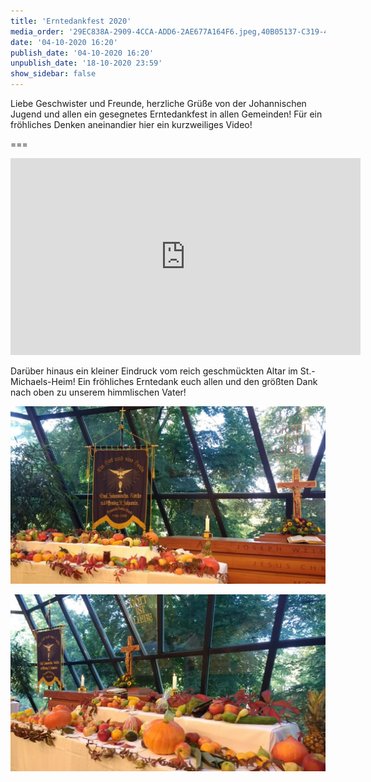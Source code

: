 ```yaml
---
title: 'Erntedankfest 2020'
media_order: '29EC838A-2909-4CCA-ADD6-2AE677A164F6.jpeg,40B05137-C319-410F-A831-655F842A425C.jpeg'
date: '04-10-2020 16:20'
publish_date: '04-10-2020 16:20'
unpublish_date: '18-10-2020 23:59'
show_sidebar: false
---
```


Liebe Geschwister und Freunde, herzliche Grüße von der Johannischen Jugend und allen ein gesegnetes Erntedankfest in allen Gemeinden! Für ein fröhliches Denken aneinandier hier ein kurzweiliges Video!

===

<p align="center"><iframe width="560" height="315" src="https://www.youtube-nocookie.com/embed/M-WNnMyVm8k" frameborder="0" allow="accelerometer; autoplay; clipboard-write; encrypted-media; gyroscope; picture-in-picture" allowfullscreen></iframe></p>

Darüber hinaus ein kleiner Eindruck vom reich geschmückten Altar im St.-Michaels-Heim! Ein fröhliches Erntedank euch allen und den größten Dank nach oben zu unserem himmlischen Vater!

![](29EC838A-2909-4CCA-ADD6-2AE677A164F6.jpeg)

![](40B05137-C319-410F-A831-655F842A425C.jpeg)